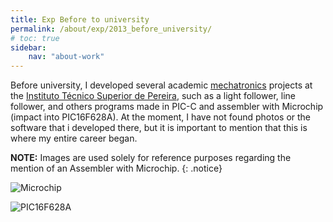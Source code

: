 ```yaml
---
title: Exp Before to university
permalink: /about/exp/2013_before_university/
# toc: true
sidebar:
    nav: "about-work"
---
```


Before university, I developed several academic [mechatronics](https://itspereira.edu.co/product/mecatronica/) projects at the [Instituto Técnico Superior de Pereira](https://itspereira.edu.co/), such as a light follower, line follower, and others programs made in PIC-C and assembler with Microchip (impact into PIC16F628A). At the moment, I have not found photos or the software that i developed there, but it is important to mention that this is where my entire career began.

**NOTE:** Images are used solely for reference purposes regarding the mention of an Assembler with Microchip.
{: .notice}

![Microchip](https://320volt.com/en/wp-content/uploads/2010/05/microchip-pic-assembly-ornekleri-asm.png)

![PIC16F628A](https://www.microchip.com/content/dam/mchp/mrt-dam/ic-images/pdip/18-lead-f3x/PIC16F628A-F3X-Regular.jpg)